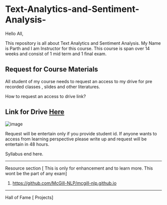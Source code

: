 # Text-Analytics-and-Sentiment-Analysis-

Hello All, 

This repository is all about Text Analytics and Sentiment Analysis. My Name is Parth and I am Instructor for this course. 
This course is span over 14 weeks and consist of 1 mid term and 1 final exam. 

## Request for Course Materials 
All student of my course needs to request an access to my drive for pre recorded classes , slides and other literatures. 

How to request an access to drive link?

## Link for Drive [Here](https://drive.google.com/drive/folders/1JZMxXXxvXZoUjkD4bL7BNScK3TJkgrWs?usp=drive_link)

![image](https://github.com/PARTHDAVE-TEACH/Text-Analytics-and-Sentiment-Analysis-/assets/145209539/edc8ec0e-9df9-4375-86c5-91c9f2c8ef17)

Request will be entertain only if you provide student id. If anyone wants to access from learning perspective please write up and request will be entertain in 48 hours. 









Syllabus end here. 

--------
Resource section [ This is only for enhancement and to learn more. This wont be the part of any exam] 

1. https://github.com/McGill-NLP/mcgill-nlp.github.io


----
Hall of Fame [ Projects]
